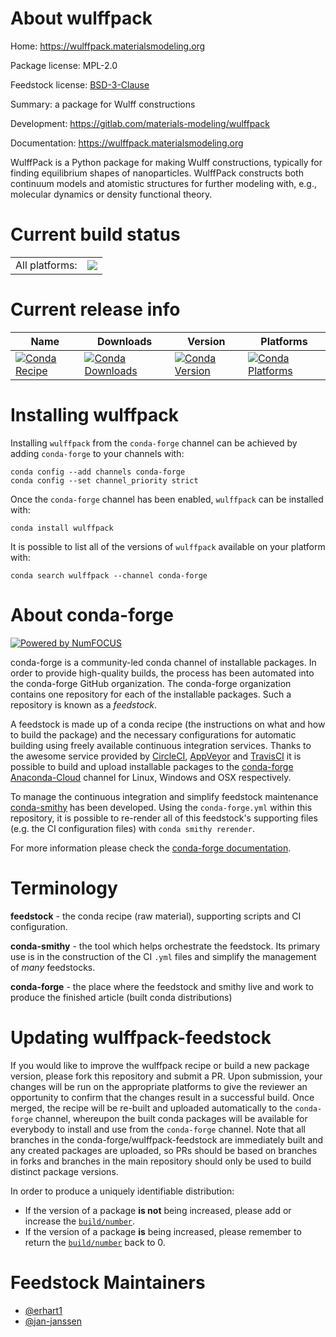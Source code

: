 About wulffpack
===============

Home: https://wulffpack.materialsmodeling.org

Package license: MPL-2.0

Feedstock license: [BSD-3-Clause](https://github.com/conda-forge/wulffpack-feedstock/blob/master/LICENSE.txt)

Summary: a package for Wulff constructions

Development: https://gitlab.com/materials-modeling/wulffpack

Documentation: https://wulffpack.materialsmodeling.org

WulffPack is a Python package for making Wulff constructions,
typically for finding equilibrium shapes of nanoparticles.
WulffPack constructs both continuum models and atomistic
structures for further modeling with, e.g., molecular dynamics
or density functional theory.


Current build status
====================


<table><tr><td>All platforms:</td>
    <td>
      <a href="https://dev.azure.com/conda-forge/feedstock-builds/_build/latest?definitionId=9116&branchName=master">
        <img src="https://dev.azure.com/conda-forge/feedstock-builds/_apis/build/status/wulffpack-feedstock?branchName=master">
      </a>
    </td>
  </tr>
</table>

Current release info
====================

| Name | Downloads | Version | Platforms |
| --- | --- | --- | --- |
| [![Conda Recipe](https://img.shields.io/badge/recipe-wulffpack-green.svg)](https://anaconda.org/conda-forge/wulffpack) | [![Conda Downloads](https://img.shields.io/conda/dn/conda-forge/wulffpack.svg)](https://anaconda.org/conda-forge/wulffpack) | [![Conda Version](https://img.shields.io/conda/vn/conda-forge/wulffpack.svg)](https://anaconda.org/conda-forge/wulffpack) | [![Conda Platforms](https://img.shields.io/conda/pn/conda-forge/wulffpack.svg)](https://anaconda.org/conda-forge/wulffpack) |

Installing wulffpack
====================

Installing `wulffpack` from the `conda-forge` channel can be achieved by adding `conda-forge` to your channels with:

```
conda config --add channels conda-forge
conda config --set channel_priority strict
```

Once the `conda-forge` channel has been enabled, `wulffpack` can be installed with:

```
conda install wulffpack
```

It is possible to list all of the versions of `wulffpack` available on your platform with:

```
conda search wulffpack --channel conda-forge
```


About conda-forge
=================

[![Powered by NumFOCUS](https://img.shields.io/badge/powered%20by-NumFOCUS-orange.svg?style=flat&colorA=E1523D&colorB=007D8A)](http://numfocus.org)

conda-forge is a community-led conda channel of installable packages.
In order to provide high-quality builds, the process has been automated into the
conda-forge GitHub organization. The conda-forge organization contains one repository
for each of the installable packages. Such a repository is known as a *feedstock*.

A feedstock is made up of a conda recipe (the instructions on what and how to build
the package) and the necessary configurations for automatic building using freely
available continuous integration services. Thanks to the awesome service provided by
[CircleCI](https://circleci.com/), [AppVeyor](https://www.appveyor.com/)
and [TravisCI](https://travis-ci.com/) it is possible to build and upload installable
packages to the [conda-forge](https://anaconda.org/conda-forge)
[Anaconda-Cloud](https://anaconda.org/) channel for Linux, Windows and OSX respectively.

To manage the continuous integration and simplify feedstock maintenance
[conda-smithy](https://github.com/conda-forge/conda-smithy) has been developed.
Using the ``conda-forge.yml`` within this repository, it is possible to re-render all of
this feedstock's supporting files (e.g. the CI configuration files) with ``conda smithy rerender``.

For more information please check the [conda-forge documentation](https://conda-forge.org/docs/).

Terminology
===========

**feedstock** - the conda recipe (raw material), supporting scripts and CI configuration.

**conda-smithy** - the tool which helps orchestrate the feedstock.
                   Its primary use is in the construction of the CI ``.yml`` files
                   and simplify the management of *many* feedstocks.

**conda-forge** - the place where the feedstock and smithy live and work to
                  produce the finished article (built conda distributions)


Updating wulffpack-feedstock
============================

If you would like to improve the wulffpack recipe or build a new
package version, please fork this repository and submit a PR. Upon submission,
your changes will be run on the appropriate platforms to give the reviewer an
opportunity to confirm that the changes result in a successful build. Once
merged, the recipe will be re-built and uploaded automatically to the
`conda-forge` channel, whereupon the built conda packages will be available for
everybody to install and use from the `conda-forge` channel.
Note that all branches in the conda-forge/wulffpack-feedstock are
immediately built and any created packages are uploaded, so PRs should be based
on branches in forks and branches in the main repository should only be used to
build distinct package versions.

In order to produce a uniquely identifiable distribution:
 * If the version of a package **is not** being increased, please add or increase
   the [``build/number``](https://docs.conda.io/projects/conda-build/en/latest/resources/define-metadata.html#build-number-and-string).
 * If the version of a package **is** being increased, please remember to return
   the [``build/number``](https://docs.conda.io/projects/conda-build/en/latest/resources/define-metadata.html#build-number-and-string)
   back to 0.

Feedstock Maintainers
=====================

* [@erhart1](https://github.com/erhart1/)
* [@jan-janssen](https://github.com/jan-janssen/)

